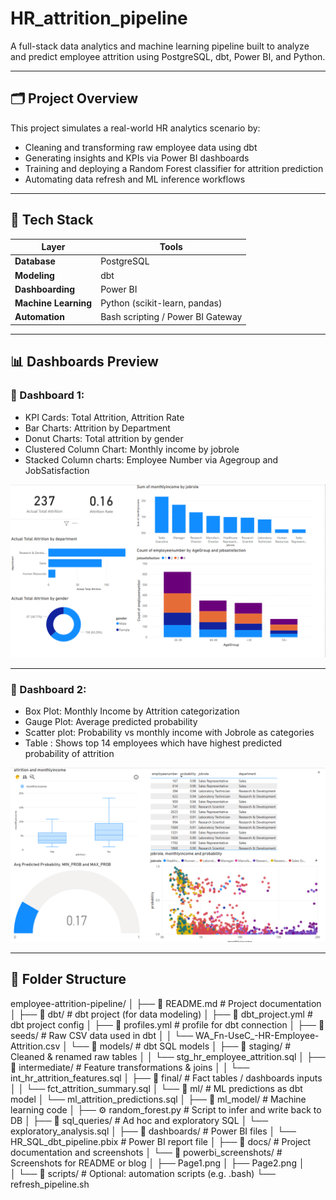 # HR_attrition_pipeline

A full-stack data analytics and machine learning pipeline built to analyze and predict employee attrition using PostgreSQL, dbt, Power BI, and Python.

---

## 🗂 Project Overview

This project simulates a real-world HR analytics scenario by:
- Cleaning and transforming raw employee data using dbt
- Generating insights and KPIs via Power BI dashboards
- Training and deploying a Random Forest classifier for attrition prediction
- Automating data refresh and ML inference workflows

---

## 🔧 Tech Stack

| Layer | Tools |
|-------|-------|
| **Database** | PostgreSQL |
| **Modeling** | dbt |
| **Dashboarding** | Power BI |
| **Machine Learning** | Python (scikit-learn, pandas) |
| **Automation** | Bash scripting / Power BI Gateway |

---

## 📊 Dashboards Preview


### 📌 Dashboard 1:
- KPI Cards: Total Attrition, Attrition Rate
- Bar Charts: Attrition by Department
- Donut Charts: Total attrition by gender
- Clustered Column Chart: Monthly income by jobrole
- Stacked Column charts: Employee Number via Agegroup and JobSatisfaction

![Attrition Overview](docs/powerbi_screenshots/Page1.png)

---

### 📌 Dashboard 2:
- Box Plot: Monthly Income by Attrition categorization
- Gauge Plot: Average predicted probability
- Scatter plot: Probability vs monthly income with Jobrole as categories
- Table : Shows top 14 employees which have highest predicted probability of attrition 

![Employee Insights](docs/powerbi_screenshots/Page2.png)

---

## 📁 Folder Structure
employee-attrition-pipeline/
│
├── 📄 README.md                  # Project documentation
│
├── 📂 dbt/                       # dbt project (for data modeling)
│   ├── 📄 dbt_project.yml        # dbt project config
│   ├── 📄 profiles.yml           # profile for dbt connection
│   ├── 📂 seeds/                 # Raw CSV data used in dbt
│   │   └── WA_Fn-UseC_-HR-Employee-Attrition.csv
│   └── 📂 models/                # dbt SQL models
│       ├── 📂 staging/           # Cleaned & renamed raw tables
│       │   └── stg_hr_employee_attrition.sql
│       ├── 📂 intermediate/      # Feature transformations & joins
│       │   └── int_hr_attrition_features.sql
│       ├── 📂 final/             # Fact tables / dashboards inputs
│       │   └── fct_attrition_summary.sql
│       └── 📂 ml/                # ML predictions as dbt model
│           └── ml_attrition_predictions.sql
│
├── 📂 ml_model/                  # Machine learning code
│   ├── ⚙️ random_forest.py     # Script to infer and write back to DB
│
├── 📂 sql_queries/               # Ad hoc and exploratory SQL
│   └── exploratory_analysis.sql
│
├── 📂 dashboards/                # Power BI files
│   └── HR_SQL_dbt_pipeline.pbix  # Power BI report file
│
├── 📂 docs/                      # Project documentation and screenshots
│   └── 📂 powerbi_screenshots/   # Screenshots for README or blog
│       ├── Page1.png
│       ├── Page2.png
│      
│
└── 📂 scripts/                    # Optional: automation scripts (e.g. .bash)
    └── refresh_pipeline.sh

